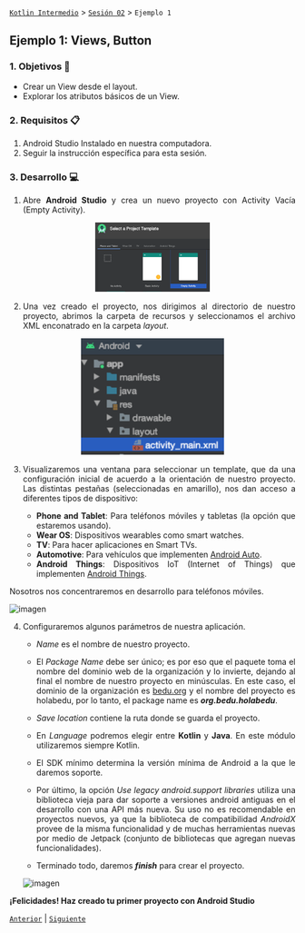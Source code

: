 [`Kotlin Intermedio`](../../Readme.md) > [`Sesión 02`](../Readme.md) > `Ejemplo 1`

## Ejemplo 1: Views, Button

<div style="text-align: justify;">

### 1. Objetivos :dart:

- Crear un View desde el layout.
- Explorar los atributos básicos de un View.

### 2. Requisitos :clipboard:

1. Android Studio Instalado en nuestra computadora.
2. Seguir la instrucción específica para esta sesión.

### 3. Desarrollo :computer:

1. Abre __Android Studio__ y crea un nuevo proyecto con Activity Vacía (Empty Activity).

<div align="center">
	<img src="images/0.png" width="40%">
</div>

2. Una vez creado el proyecto, nos dirigimos al directorio de nuestro proyecto, abrimos la carpeta de recursos y seleccionamos el archivo XML enconatrado en la carpeta _layout_.

<div style="text-align:center">
	<img src="images/1.png" width="50%">
</div>
   
3. Visualizaremos una ventana para seleccionar un template, que da una configuración inicial de acuerdo a la orientación de nuestro proyecto. Las distintas pestañas (seleccionadas en amarillo), nos dan acceso a diferentes tipos de dispositivo:

   - **Phone and Tablet**: Para teléfonos móviles y tabletas (la opción que estaremos usando).
   - **Wear OS**: Dispositivos wearables como smart watches.
   - **TV**: Para hacer aplicaciones en Smart TVs.
   - **Automotive**: Para vehículos que implementen [Android Auto](https://www.android.com/auto/).
   - **Android Things**: Dispositivos IoT (Internet of Things) que implementen [Android Things](https://developer.android.com/things/).
   
Nosotros nos concentraremos en desarrollo para teléfonos móviles.

   ![imagen](images/02.png)

4. Configuraremos algunos parámetros de nuestra aplicación. 

    - _Name_ es el nombre de nuestro proyecto.

    - El _Package Name_ debe ser único; es por eso que el paquete toma el nombre del dominio web de la organización y lo invierte, dejando al final el nombre de nuestro proyecto en minúsculas. En este caso, el dominio de la organización es [bedu.org](bedu.org) y el nombre del proyecto es holabedu, por lo tanto, el package name es ___org.bedu.holabedu___.

    - _Save location_ contiene la ruta donde se guarda el proyecto.

    - En _Language_ podremos elegir entre __Kotlin__ y __Java__. En este módulo utilizaremos siempre Kotlin.

    - El SDK mínimo determina la versión mínima de Android a la que le daremos soporte.

    - Por último, la opción _Use legacy android.support libraries_ utiliza una biblioteca vieja para dar soporte a versiones android antiguas en el desarrollo con una API más nueva. Su uso no es recomendable en proyectos nuevos, ya que la biblioteca de compatibilidad _AndroidX_ provee de la misma funcionalidad y de muchas herramientas nuevas por medio de Jetpack (conjunto de bibliotecas que agregan nuevas funcionalidades).

    - Terminado todo, daremos ___finish___ para crear el proyecto.

   ![imagen](images/03.png)
   
  
**¡Felicidades! Haz creado tu primer proyecto con Android Studio**

[`Anterior`](../Readme.md#setup-inicial) | [`Siguiente`](../Readme.md#estructura-del-proyecto)

</div>
